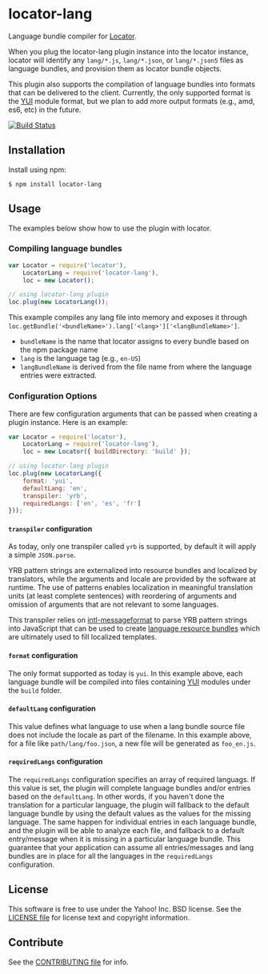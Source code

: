 locator-lang
============

Language bundle compiler for [Locator][].

When you plug the locator-lang plugin instance into the locator instance,
locator will identify any `lang/*.js`, `lang/*.json`, or `lang/*.json5` files
as language bundles, and provision them as locator bundle objects.

This plugin also supports the compilation of language bundles into formats that
can be delivered to the client. Currently, the only supported format is the
[YUI][] module format, but we plan to add more output formats (e.g., amd, es6,
etc) in the future.

[![Build Status](https://travis-ci.org/yahoo/locator-lang.png?branch=master)](https://travis-ci.org/yahoo/locator-lang)

[Locator]: https://github.com/yahoo/locator
[YUI]: https://github.com/yui/yui3


Installation
------------

Install using npm:

```shell
$ npm install locator-lang
```


Usage
-----

The examples below show how to use the plugin with locator.

### Compiling language bundles

```javascript
var Locator = require('locator'),
    LocatorLang = require('locator-lang'),
    loc = new Locator();

// using locator-lang plugin
loc.plug(new LocatorLang());
```

This example compiles any lang file into memory and exposes it through
`loc.getBundle('<bundleName>').lang['<lang>']['<langBundleName>']`.

- `bundleName` is the name that locator assigns to every bundle based on the
  npm package name
- `lang` is the language tag (e.g., `en-US`)
- `langBundleName` is derived from the file name from where the language
  entries were extracted.

### Configuration Options

There are few configuration arguments that can be passed when creating a plugin instance. Here is an example:

```javascript
var Locator = require('locator'),
    LocatorLang = require('locator-lang'),
    loc = new Locator({ buildDirectory: 'build' });

// using locator-lang plugin
loc.plug(new LocatorLang({
	format: 'yui',
	defaultLang: 'en',
    transpiler: 'yrb',
    requiredLangs: ['en', 'es', 'fr']
}));
```

#### `transpiler` configuration

As today, only one transpiler called `yrb` is supported, by default it will apply
a simple `JSON.parse`.

YRB pattern strings are externalized into resource bundles and localized by
translators, while the arguments and locale are provided by the software at
runtime. The use of patterns enables localization in meaningful translation
units (at least complete sentences) with reordering of arguments and omission
of arguments that are not relevant to some languages.

This transpiler relies on [intl-messageformat][] to parse YRB pattern strings
into JavaScript that can be used to create [language resource bundles][] which
are ultimately used to fill localized templates.

[intl-messageformat]: http://github.com/yahoo/intl-messageformat
[language resource bundles]: http://yuilibrary.com/yui/docs/intl/index.html#yrb

#### `format` configuration

The only format supported as today is `yui`. In this example above, each language bundle will be compiled into files containing [YUI][] modules under the `build` folder.

#### `defaultLang` configuration

This value defines what language to use when a lang bundle source file does not
include the locale as part of the filename. In this example above, for a file like
`path/lang/foo.json`, a new file will be generated as `foo_en.js`.

#### `requiredLangs` configuration

The `requiredLangs` configuration specifies an array of required languags. If this value is set, the plugin will complete language bundles and/or entries based on the `defaultLang`. In other words, if you haven't done the translation for a particular language, the plugin will fallback to the default language bundle by using the default values as the values for the missing language. The same happen for individual entries in each language bundle, and the plugin will be able to analyze each file, and fallback to a default entry/message when it is missing in a particular language bundle. This guarantee that your application can assume all entries/messages and lang bundles are in place for all the languages in the `requiredLangs` configuration.

License
-------

This software is free to use under the Yahoo! Inc. BSD license.
See the [LICENSE file][] for license text and copyright information.

[LICENSE file]: https://github.com/yahoo/locator-lang/blob/master/LICENSE


Contribute
----------

See the [CONTRIBUTING file][] for info.

[CONTRIBUTING file]: https://github.com/yahoo/locator-lang/blob/master/CONTRIBUTING.md
